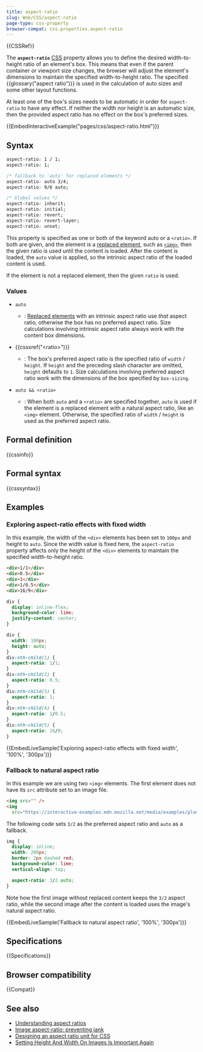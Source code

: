 ```yaml
---
title: aspect-ratio
slug: Web/CSS/aspect-ratio
page-type: css-property
browser-compat: css.properties.aspect-ratio
---
```


{{CSSRef}}

The **`aspect-ratio`** [CSS](/en-US/docs/Web/CSS) property allows you to define the desired width-to-height ratio of an element's box. This means that even if the parent container or viewport size changes, the browser will adjust the element's dimensions to maintain the specified width-to-height ratio. The specified {{glossary("aspect ratio")}} is used in the calculation of auto sizes and some other layout functions.

At least one of the box's sizes needs to be automatic in order for `aspect-ratio` to have any effect. If neither the width nor height is an automatic size, then the provided aspect ratio has no effect on the box's preferred sizes.

{{EmbedInteractiveExample("pages/css/aspect-ratio.html")}}

## Syntax

```css
aspect-ratio: 1 / 1;
aspect-ratio: 1;

/* fallback to 'auto' for replaced elements */
aspect-ratio: auto 3/4;
aspect-ratio: 9/6 auto;

/* Global values */
aspect-ratio: inherit;
aspect-ratio: initial;
aspect-ratio: revert;
aspect-ratio: revert-layer;
aspect-ratio: unset;
```

This property is specified as one or both of the keyword auto or a `<ratio>`. If both are given, and the element is a [replaced element](/en-US/docs/Web/CSS/Replaced_element), such as [`<img>`](/en-US/docs/Web/HTML/Element/img), then the given ratio is used until the content is loaded. After the content is loaded, the `auto` value is applied, so the intrinsic aspect ratio of the loaded content is used.

If the element is not a replaced element, then the given `ratio` is used.

### Values

- `auto`

  - : [Replaced elements](/en-US/docs/Web/CSS/Replaced_element) with an intrinsic aspect ratio use _that_ aspect ratio, otherwise the box has no preferred aspect ratio. Size calculations involving intrinsic aspect ratio always work with the content box dimensions.

- {{cssxref("&lt;ratio&gt;")}}

  - : The box's preferred aspect ratio is the specified ratio of `width` / `height`. If `height` and the preceding slash character are omitted, `height` defaults to `1`. Size calculations involving preferred aspect ratio work with the dimensions of the box specified by `box-sizing`.

- `auto && <ratio>`

  - : When both `auto` and a `<ratio>` are specified together, `auto` is used if the element is a replaced element with a natural aspect ratio, like an `<img>` element. Otherwise, the specified ratio of `width` / `height` is used as the preferred aspect ratio.

## Formal definition

{{cssinfo}}

## Formal syntax

{{csssyntax}}

## Examples

### Exploring aspect-ratio effects with fixed width

In this example, the width of the `<div>` elements has been set to `100px` and height to `auto`. Since the width value is fixed here, the `aspect-ratio` property affects only the height of the `<div>` elements to maintain the specified width-to-height ratio.

```html hidden
<div>1/1</div>
<div>0.5</div>
<div>1</div>
<div>1/0.5</div>
<div>16/9</div>
```

```css hidden
div {
  display: inline-flex;
  background-color: lime;
  justify-content: center;
}
```

```css
div {
  width: 100px;
  height: auto;
}
div:nth-child(1) {
  aspect-ratio: 1/1;
}
div:nth-child(2) {
  aspect-ratio: 0.5;
}
div:nth-child(3) {
  aspect-ratio: 1;
}
div:nth-child(4) {
  aspect-ratio: 1/0.5;
}
div:nth-child(5) {
  aspect-ratio: 16/9;
}
```

{{EmbedLiveSample('Exploring aspect-ratio effects with fixed width', '100%', '300px')}}

### Fallback to natural aspect ratio

In this example we are using two `<img>` elements. The first element does not have its `src` attribute set to an image file.

```html
<img src="" />
<img
  src="https://interactive-examples.mdn.mozilla.net/media/examples/plumeria.jpg" />
```

The following code sets `3/2` as the preferred aspect ratio and `auto` as a fallback.

```css
img {
  display: inline;
  width: 200px;
  border: 2px dashed red;
  background-color: lime;
  vertical-align: top;

  aspect-ratio: 3/2 auto;
}
```

Note how the first image without replaced content keeps the `3/2` aspect ratio, while the second image after the content is loaded uses the image's natural aspect ratio.

{{EmbedLiveSample('Fallback to natural aspect ratio', '100%', '300px')}}

## Specifications

{{Specifications}}

## Browser compatibility

{{Compat}}

## See also

- [Understanding aspect ratios](/en-US/docs/Web/CSS/CSS_box_sizing/Understanding_aspect-ratio)
- [Image aspect-ratio: preventing jank](/en-US/docs/Learn/Performance/Multimedia#rendering_strategy_preventing_jank_when_loading_images)
- [Designing an aspect ratio unit for CSS](https://www.smashingmagazine.com/2019/03/aspect-ratio-unit-css/)
- [Setting Height And Width On Images Is Important Again](https://www.smashingmagazine.com/2020/03/setting-height-width-images-important-again/)
